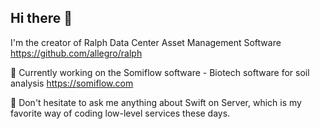 ## Hi there 👋

I'm the creator of Ralph Data Center Asset Management Software https://github.com/allegro/ralph

🔭 Currently working on the Somiflow software - Biotech software for soil analysis https://somiflow.com

💬 Don't hesitate to ask me anything about Swift on Server, which is my favorite way of
coding low-level services these days.
